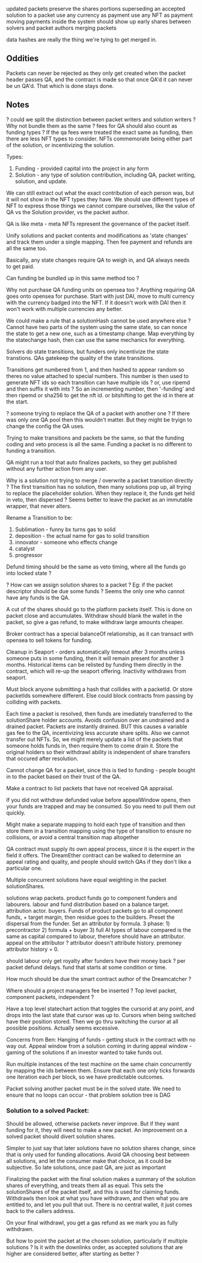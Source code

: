 
updated packets preserve the shares portions
superseding an accepted solution to a packet
use any currency as payment
use any NFT as payment
moving payments inside the system should show up early
shares between solvers and packet authors
merging packets

data hashes are really the thing we're tying to get merged in.

## Oddities
Packets can never be rejected as they only get created when the packet header passes QA, and the contract is made so that once QA'd it can never be un QA'd.  That which is done stays done.

## Notes

? could we split the distinction between packet writers and solution writers ?  Why not bundle them as the same ?
fees for QA should also count as funding types ?  If the qa fees were treated the exact same as funding, then there are less NFT types to consider.  NFTs commemorate being either part of the solution, or incentivizing the solution.

Types:
1. Funding - provided capital into the project in any form
2. Solution - any type of solution contribution, including QA, packet writing, solution, and update.

We can still extract out what the exact contribution of each person was, but it will not show in the NFT types they have.  We should use different types of NFT to express those things we cannot compare ourselves, like the value of QA vs the Solution provider, vs the packet author.

QA is like meta - meta NFTs represent the governance of the packet itself.

Unify solutions and packet contents and modifications as 'state changes' and track them under a single mapping.  Then fee payment and refunds are all the same too.

Basically, any state changes require QA to weigh in, and QA always needs to get paid.

Can funding be bundled up in this same method too ?

Why not purchase QA funding units on opensea too ?
Anything requiring QA goes onto opensea for purchase.  Start with just DAI, move to multi currency with the currency badged into the NFT.  If it doesn't work with DAI then it won't work with multiple currencies any better.

We could make a rule that a solutionHash cannot be used anywhere else ?  Cannot have two parts of the system using the same state, so can nonce the state to get a new one, such as a timestamp change.
Map everything by the statechange hash, then can use the same mechanics for everything.

Solvers do state transitions, but funders only incentivize the state transtions.  QAs gatekeep the quality of the state transitions.

Transitions get numbered from 1, and then hashed to appear random so theres no value attached to special numbers.  This number is then used to generate NFT ids so each transition can have multiple ids ?  or, use ripemd and then suffix it with ints ?  So an incrementing number, then '-funding' and then ripemd or sha256 to get the nft id.  or bitshifting to get the id in there at the start.

? someone trying to replace the QA of a packet with another one ?  If there was only one QA pool then this wouldn't matter.  But they might be tryign to change the config the QA uses.

Trying to make transitions and packets be the same, so that the funding coding and veto process is all the same.
Funding a packet is no different to funding a transition.

QA might run a tool that auto finalizes packets, so they get published without any further action from any user.

Why is a solution not trying to merge / overwrite a packet transition directly ?
The first transition has no solution, then many solutions pop up, all trying to replace the placeholder solution.  When they replace it, the funds get held in veto, then dispersed ?
Seems better to leave the packet as an immutable wrapper, that never alters.

Rename a Transition to be:
1. Sublimation - funny bx turns gas to solid
2. deposition - the actual name for gas to solid transition
3. innovator - someone who effects change
4. catalyst
5. progressor

Defund timing should be the same as veto timing, where all the funds go into locked state ?

? How can we assign solution shares to a packet ?  Eg: if the packet descriptor should be due some funds ?  Seems the only one who cannot have any funds is the QA.

A cut of the shares should go to the platform packets itself.  This is done on packet close and accumulates.  Withdraw should blank the wallet in the packet, so give a gas refund, to make withdraw large amounts cheaper.

Broker contract has a special balanceOf relationship, as it can transact with opensea to sell tokens for funding.

Cleanup in Seaport - orders automatically timeout after 3 months unless someone puts in some funding, then it will remain present for another 3 months.  Historical items can be relisted by funding them directly in the contract, which will re-up the seaport offering.  Inactivity withdraws from seaport.

Must block anyone submitting a hash that collides with a packetId. Or store packetIds somewhere different.  Else could block contracts from passing by colliding with packets.

Each time a packet is resolved, then funds are imediately transferred to the solutionShare holder accounts.  Avoids confusion over an undrained and a drained packet.  Packets are instantly drained.  BUT this causes a variable gas fee to the QA, incentivizing less accurate share splits.  Also we cannot transfer out NFTs.  So, we might merely update a list of the packets that someone holds funds in, then require them to come drain it.  Store the original holders so their withdrawl ability is independent of share transfers that occured after resolution.

Cannot change QA for a packet, since this is tied to funding - people bought in to the packet based on their trust of the QA.

Make a contract to list packets that have not received QA appraisal.

If you did not withdraw defunded value before appealWindow opens, then your funds are trapped and may be consumed.  So you need to pull them out quickly.

Might make a separate mapping to hold each type of transition and then store them in a transition mapping using the type of transition to ensure no collisions, or avoid a central transition map altogether

QA contract must supply its own appeal process, since it is the expert in the field it offers.
The DreamEther contract can be walked to determine an appeal rating and quality, and people should switch QAs if they don't like a particular one.

Multiple concurrent solutions have equal weighting in the packet solutionShares.

solutions wrap packets.
product funds go to component funders and labourers.
labour and fund distribution based on a balance target.
attribution actor.
buyers.
Funds of product packets go to all component funds, + target margin, then residue goes to the builders.
Preset the dispersal from the funder.  Set an attributor by formula.
3 phase: 1) precontractor 2) formula + buyer 3) full AI
types of labour compared is the same as capital compared to labour, therefore should have an attributor.
appeal on the attributor ?
attributor doesn't attribute history.
premoney attributor history = 0.

should labour only get royalty after funders have their money back ?
per packet defund delays.
fund that starts at some condition or time.

How much should be due the smart contract author of the Dreamcatcher ?

Where should a project managers fee be inserted ?  Top level packet, component packets, independent ?

Have a top level statechart action that toggles the cursorid at any point, and drops into the last state that cursor was up to.  Cursors when being switched have their position stored.  Then we go thru switching the cursor at all possible positions.  Actually seems excessive.  

Concerns from Ben:
Hanging of funds - getting stuck in the contract with no way out.
Appeal window from a solution coming in during appeal window - gaming of the solutions if an investor wanted to take funds out.

Run multiple instances of the test machine on the same chain concurrently by mapping the ids between them.  Ensure that each one only ticks forwards one iteration each per block, so we have predictable outcomes.  

Packet solving another packet must be in the solved state.  We need to ensure that no loops can occur - that problem solution tree is DAG

### Solution to a solved Packet:
Should be allowed, otherwise packets never improve.  But if they want funding for it, they will need to make a new packet.  An improvement on a solved packet should divert solution shares.

Simpler to just say that later solutions have no solution shares change, since that is only used for funding allocations.  Avoid QA choosing best between all solutions, and let the consumer make that choice, as it could be subjective.  So late solutions, once past QA, are just as important

Finalizing the packet with the final solution makes a summary of the solution shares of everything, and treats them all as equal.  This sets the solutionShares of the packet itself, and this is used for claiming funds.  Withdrawls then look at what you have withdrawn, and then what you are entitled to, and let you pull that out.  There is no central wallet, it just comes back to the callers address.

On your final withdrawl, you get a gas refund as we mark you as fully withdrawn.

But how to point the packet at the chosen solution, particularly if multiple solutions ?  Is it with the downlinks order, as accepted solutions that are higher are considered better, after starting as better ?